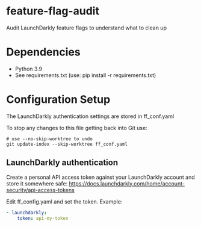 # feature-flag-audit
Audit LaunchDarkly feature flags to understand what to clean up

# Dependencies
- Python 3.9
- See requirements.txt (use: pip install -r requirements.txt)

# Configuration Setup
The LaunchDarkly authentication settings are stored in ff_conf.yaml

To stop any changes to this file getting back into Git use:
```
# use --no-skip-worktree to undo
git update-index --skip-worktree ff_conf.yaml
```
## LaunchDarkly authentication
Create a personal API access token against your LaunchDarkly account and store it somewhere safe:
https://docs.launchdarkly.com/home/account-security/api-access-tokens

Edit ff_config.yaml and set the token. Example:
```yaml
- launchdarkly:
    token: api-my-token
```